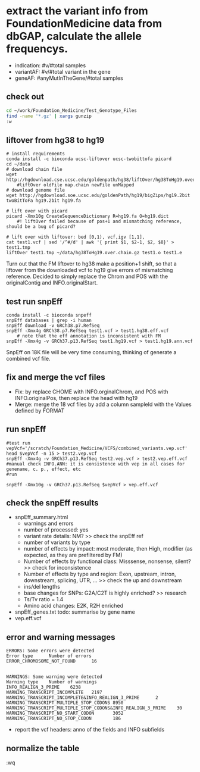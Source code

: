 # extract the variant info from FoundationMedicine data from dbGAP, calculate the allele frequencys.
* indication: #v/#total samples
* variantAF: #v/#total variant in the gene
* geneAF: #anyMutInTheGene/#total samples

## check out
```sh
cd ~/work/Foundation_Medicine/Test_Genotype_Files
find -name '*.gz' | xargs gunzip
:w
```

## liftover from hg38 to hg19
```
# install requirements
conda install -c bioconda ucsc-liftover ucsc-twobittofa picard
cd ~/data
# download chain file
wget http://hgdownload.cse.ucsc.edu/goldenpath/hg38/liftOver/hg38ToHg19.over.chain.gz
    #liftOver oldFile map.chain newFile unMapped
# download genome file
wget http://hgdownload.soe.ucsc.edu/goldenPath/hg19/bigZips/hg19.2bit
twoBitToFa hg19.2bit hg19.fa

# lift over with picard
picard -Xmx10g CreateSequenceDictionary R=hg19.fa O=hg19.dict
    #! liftOver failed because of pos+1 and mismatching reference, should be a bug of picard?

# lift over with liftover: bed [0,1), vcf,igv [1,1], 
cat test1.vcf | sed '/^#/d' | awk '{ print $1, $2-1, $2, $8}' > test1.tmp
liftOver test1.tmp ~/data/hg38ToHg19.over.chain.gz test1.o test1.e
```
Turn out that the FM liftover to hg38 make a position+1 shift, so that a liftover from the downloaded vcf to hg19 give errors of mismatching reference. Decided to simply replace the Chrom and POS with the originalContig and INFO.originalStart.

## test run snpEff
```
conda install -c bioconda snpeff
snpEff databases | grep -i human
snpEff download -v GRCh38.p7.RefSeq
snpEff -Xmx4g GRCh38.p7.RefSeq test1.vcf > test1.hg38.eff.vcf
    # note that the eff annotation is inconsistent with FM
snpEff -Xmx4g -v GRCh37.p13.RefSeq test1.hg19.vcf > test1.hg19.ann.vcf
```
SnpEff on 18K file will be very time consuming, thinking of generate a combined vcf file.

## fix and merge the vcf files
- Fix: by replace CHOME with INFO.orginalChrom, and POS with INFO.originalPos, then replace the head with hg19
- Merge: merge the 18 vcf files by add a column sampleId with the Values defined by FORMAT

## run snpEff
```
#test run
vepVcf='/scratch/Foundation_Medicine/VCFS/combined_variants.vep.vcf' 
head $vepVcf -n 15 > test2.vep.vcf
snpEff -Xmx4g -v GRCh37.p13.RefSeq test2.vep.vcf > test2.vep.eff.vcf
#manual check INFO.ANN: it is consistence with vep in all cases for genename, c. p., effect, etc
#run

snpEff -Xmx10g -v GRCh37.p13.RefSeq $vepVcf > vep.eff.vcf
```
## check the snpEff results
* snpEff_summary.html
    * warnings and errors
    * number of processed: yes
    * variant rate details: NM?  >> check the snpEff ref
    * number of variants by type
    * number of effects by impact: most moderate, then High, modifier (as expected, as they are prefiltered by FM)
    * Number of effects by functional class: Misssense, nonsense, silent?  >> check for inconsistence
    * Number of effects by type and region: Exon, upstream, intron, downstream, splicing, UTR, ... >> check the up and downstream
    * ins/del lengths
    * base changes for SNPs: G2A/C2T is highly enriched?  >> research
    * Ts/Tv ratio = 1.4
    * Amino acid changes: E2K, R2H enriched
* snpEff_genes.txt
    todo: summarise by gene name
* vep.eff.vcf

## error and warning messages
```
ERRORS: Some errors were detected
Error type      Number of errors
ERROR_CHROMOSOME_NOT_FOUND      16


WARNINGS: Some warning were detected
Warning type    Number of warnings
INFO_REALIGN_3_PRIME    6238
WARNING_TRANSCRIPT_INCOMPLETE   2197
WARNING_TRANSCRIPT_INCOMPLETE&INFO_REALIGN_3_PRIME      2
WARNING_TRANSCRIPT_MULTIPLE_STOP_CODONS 8950
WARNING_TRANSCRIPT_MULTIPLE_STOP_CODONS&INFO_REALIGN_3_PRIME    30
WARNING_TRANSCRIPT_NO_START_CODON       3052
WARNING_TRANSCRIPT_NO_STOP_CODON        186
```

* report the vcf headers: anno of the fields and INFO subfields

## normalize the table
:wq

